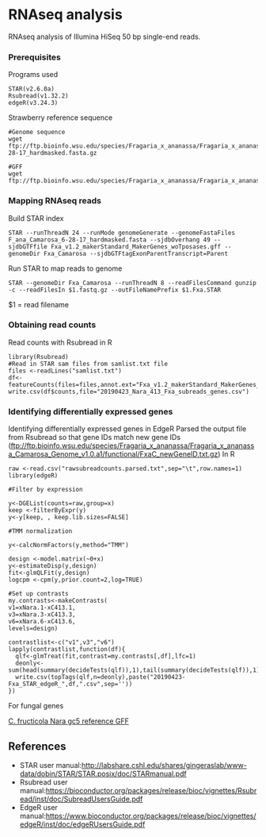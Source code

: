 # RNAseq analysis

RNAseq analysis of Illumina HiSeq 50 bp single-end reads.

### Prerequisites
Programs used
```
STAR(v2.6.0a)
Rsubread(v1.32.2)
edgeR(v3.24.3)
```
Strawberry reference sequence
```
#Genome sequence
wget ftp://ftp.bioinfo.wsu.edu/species/Fragaria_x_ananassa/Fragaria_x_ananassa_Camarosa_Genome_v1.0.a1/assembly/F_ana_Camarosa_6-28-17_hardmasked.fasta.gz

#GFF
wget ftp://ftp.bioinfo.wsu.edu/species/Fragaria_x_ananassa/Fragaria_x_ananassa_Camarosa_Genome_v1.0.a1/genes/Fxa_v1.2_makerStandard_MakerGenes_woTposases.gff.gz
```
### Mapping RNAseq reads
Build STAR index
```
STAR --runThreadN 24 --runMode genomeGenerate --genomeFastaFiles F_ana_Camarosa_6-28-17_hardmasked.fasta --sjdbOverhang 49 --sjdbGTFfile Fxa_v1.2_makerStandard_MakerGenes_woTposases.gff --genomeDir Fxa_Camarosa --sjdbGTFtagExonParentTranscript=Parent
```
Run STAR to map reads to genome
```
STAR --genomeDir Fxa_Camarosa --runThreadN 8 --readFilesCommand gunzip -c --readFilesIn $1.fastq.gz --outFileNamePrefix $1.Fxa.STAR
```
$1 = read filename

### Obtaining read counts
Read counts with Rsubread in R
```
library(Rsubread)
#Read in STAR sam files from samlist.txt file
files <-readLines("samlist.txt")
df<-featureCounts(files=files,annot.ext="Fxa_v1.2_makerStandard_MakerGenes_woTposases.gff",isGTFAnnotationFile=TRUE,GTF.featureType="exon",GTF.attrType="Parent",nthreads=32)
write.csv(df$counts,file="20190423_Nara_413_Fxa_subreads_genes.csv")
```
### Identifying differentially expressed genes
Identifying differentially expressed genes in EdgeR
Parsed the output file from Rsubread so that gene IDs match new gene IDs (ftp://ftp.bioinfo.wsu.edu/species/Fragaria_x_ananassa/Fragaria_x_ananassa_Camarosa_Genome_v1.0.a1/functional/FxaC_newGeneID.txt.gz)
In R
```
raw <-read.csv("rawsubreadcounts.parsed.txt",sep="\t",row.names=1)
library(edgeR)

#Filter by expression

y<-DGEList(counts=raw,group=x)
keep <-filterByExpr(y)
y<-y[keep, , keep.lib.sizes=FALSE]

#TMM normalization

y<-calcNormFactors(y,method="TMM")

design <-model.matrix(~0+x)
y<-estimateDisp(y,design)
fit<-glmQLFit(y,design)
logcpm <-cpm(y,prior.count=2,log=TRUE)

#Set up contrasts
my.contrasts<-makeContrasts(
v1=xNara.1-xC413.1,
v3=xNara.3-xC413.3,
v6=xNara.6-xC413.6,
levels=design)

contrastlist<-c("v1",v3","v6")
lapply(contrastlist,function(df){
  qlf<-glmTreat(fit,contrast=my.contrasts[,df],lfc=1)
  deonly<-sum(head(summary(decideTests(qlf)),1),tail(summary(decideTests(qlf)),1))
  write.csv(topTags(qlf,n=deonly),paste("20190423-Fxa_STAR_edgeR_",df,".csv",sep=''))
})
```
For fungal genes

[C. fructicola Nara gc5 reference GFF](../annotation/Nara.gff)

## References

*  STAR user manual:http://labshare.cshl.edu/shares/gingeraslab/www-data/dobin/STAR/STAR.posix/doc/STARmanual.pdf
*  Rsubread user manual:https://bioconductor.org/packages/release/bioc/vignettes/Rsubread/inst/doc/SubreadUsersGuide.pdf
*  EdgeR user manual:https://www.bioconductor.org/packages/release/bioc/vignettes/edgeR/inst/doc/edgeRUsersGuide.pdf
